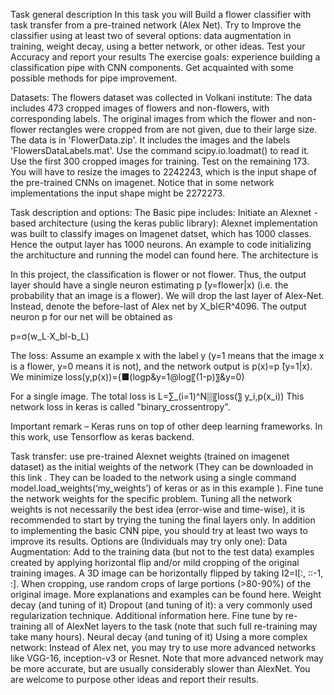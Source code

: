 Task general description In this task you will Build a flower classifier with task transfer from a pre-trained network (Alex Net). Try to Improve the classifier using at least two of several options: data augmentation in training, weight decay, using a better network, or other ideas. Test your Accuracy and report your results The exercise goals: experience building a classification pipe with CNN components. Get acquainted with some possible methods for pipe improvement.

Datasets: The flowers dataset was collected in Volkani institute: The data includes 473 cropped images of flowers and non-flowers, with corresponding labels. The original images from which the flower and non-flower rectangles were cropped from are not given, due to their large size. The data is in 'FlowerData.zip'. It includes the images and the labels 'FlowersDataLabels.mat'. Use the command scipy.io.loadmat() to read it. Use the first 300 cropped images for training. Test on the remaining 173. You will have to resize the images to 2242243, which is the input shape of the pre-trained CNNs on imagenet. Notice that in some network implementations the input shape might be 2272273.

Task description and options: The Basic pipe includes: Initiate an Alexnet -based architecture (using the keras public library): Alexnet implementation was built to classify images on Imagenet datset, which has 1000 classes. Hence the output layer has 1000 neurons. An example to code initializing the architucture and running the model can found here. The architecture is

In this project, the classification is flower or not flower. Thus, the output layer should have a single neuron estimating p ̂(y=flower|x) (i.e. the probability that an image is a flower). We will drop the last layer of Alex-Net. Instead, denote the before-last of Alex net by X_bl∈R^4096. The output neuron p for our net will be obtained as

p=σ(w_L⋅X_bl-b_L)

The loss: Assume an example x with the label y (y=1 means that the image x is a flower, y=0 means it is not), and the network output is p(x)=p ̂(y=1|x). We minimize 
loss(y,p(x))={■(log⁡p&y=1@log⁡〖(1-p)〗&y=0)

For a single image. The total loss is L=∑_(i=1)^N▒〖loss(〗 y_i,p(x_i)) This network loss in keras is called "binary_crossentropy".

 Important remark – Keras runs on top of other deep learning frameworks. In this work, use Tensorflow as keras backend.

Task transfer: use pre-trained Alexnet weights (trained on imagenet dataset) as the initial weights of the network (They can be downloaded in this link . They can be loaded to the network using a single command model.load_weights(‘my_weights’) of keras or as in this example ).
Fine tune the network weights for the specific problem. Tuning all the network weights is not necessarily the best idea (error-wise and time-wise), it is recommended to start by trying the tuning the final layers only.
In addition to implementing the basic CNN pipe, you should try at least two ways to improve its results. Options are (Individuals may try only one): Data Augmentation: Add to the training data (but not to the test data) examples created by applying horizontal flip and/or mild cropping of the original training images. A 3D image can be horizontally flipped by taking I2=I[:, ::-1, :]. When cropping, use random crops of large portions (>80-90%) of the original image. More explanations and examples can be found here. Weight decay (and tuning of it) Dropout (and tuning of it): a very commonly used regularization technique. Additional information here. Fine tune by re-training all of AlexNet layers to the task (note that such full re-training may take many hours). Neural decay (and tuning of it) Using a more complex network: Instead of Alex net, you may try to use more advanced networks like VGG-16, inception-v3 or Resnet. Note that more advanced network may be more accurate, but are usually considerably slower than AlexNet. You are welcome to purpose other ideas and report their results.
